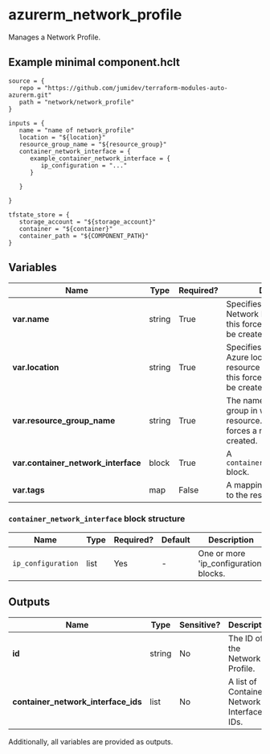 # azurerm_network_profile

Manages a Network Profile.

## Example minimal component.hclt

```hcl
source = {
   repo = "https://github.com/jumidev/terraform-modules-auto-azurerm.git" 
   path = "network/network_profile" 
}

inputs = {
   name = "name of network_profile" 
   location = "${location}" 
   resource_group_name = "${resource_group}" 
   container_network_interface = {
      example_container_network_interface = {
         ip_configuration = "..."   
      }
  
   }
 
}

tfstate_store = {
   storage_account = "${storage_account}" 
   container = "${container}" 
   container_path = "${COMPONENT_PATH}" 
}

```

## Variables

| Name | Type | Required? |  Description |
| ---- | ---- | --------- |  ----------- |
| **var.name** | string | True | Specifies the name of the Network Profile. Changing this forces a new resource to be created. | 
| **var.location** | string | True | Specifies the supported Azure location where the resource exists. Changing this forces a new resource to be created. | 
| **var.resource_group_name** | string | True | The name of the resource group in which to create the resource. Changing this forces a new resource to be created. | 
| **var.container_network_interface** | block | True | A `container_network_interface` block. | 
| **var.tags** | map | False | A mapping of tags to assign to the resource. | 

### `container_network_interface` block structure

| Name | Type | Required? | Default | Description |
| ---- | ---- | --------- | ------- | ----------- |
| `ip_configuration` | list | Yes | - | One or more 'ip_configuration' blocks. |



## Outputs

| Name | Type | Sensitive? | Description |
| ---- | ---- | --------- | --------- |
| **id** | string | No  | The ID of the Network Profile. | 
| **container_network_interface_ids** | list | No  | A list of Container Network Interface IDs. | 

Additionally, all variables are provided as outputs.
